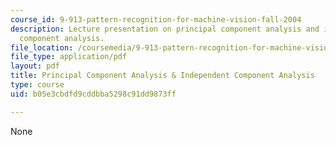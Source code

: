 ```yaml
---
course_id: 9-913-pattern-recognition-for-machine-vision-fall-2004
description: Lecture presentation on principal component analysis and independent
  component analysis.
file_location: /coursemedia/9-913-pattern-recognition-for-machine-vision-fall-2004/b05e3cbdfd9cddbba5298c91dd9873ff_class_4_part_2.pdf
file_type: application/pdf
layout: pdf
title: Principal Component Analysis & Independent Component Analysis
type: course
uid: b05e3cbdfd9cddbba5298c91dd9873ff

---
```

None